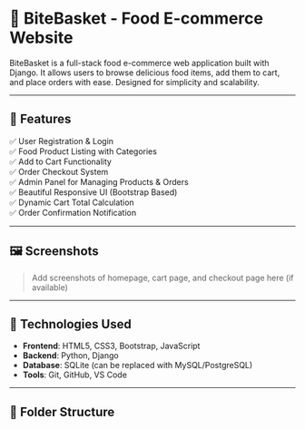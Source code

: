 # 🛒 BiteBasket - Food E-commerce Website

BiteBasket is a full-stack food e-commerce web application built with Django. It allows users to browse delicious food items, add them to cart, and place orders with ease. Designed for simplicity and scalability.

---

## 🚀 Features

✅ User Registration & Login  
✅ Food Product Listing with Categories  
✅ Add to Cart Functionality  
✅ Order Checkout System  
✅ Admin Panel for Managing Products & Orders  
✅ Beautiful Responsive UI (Bootstrap Based)  
✅ Dynamic Cart Total Calculation  
✅ Order Confirmation Notification

---

## 🖼️ Screenshots

> Add screenshots of homepage, cart page, and checkout page here (if available)

---

## 🧰 Technologies Used

- **Frontend**: HTML5, CSS3, Bootstrap, JavaScript  
- **Backend**: Python, Django  
- **Database**: SQLite (can be replaced with MySQL/PostgreSQL)  
- **Tools**: Git, GitHub, VS Code

---

## 📁 Folder Structure

